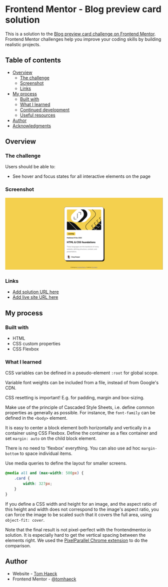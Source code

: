 # Frontend Mentor - Blog preview card solution

This is a solution to the [Blog preview card challenge on Frontend Mentor](https://www.frontendmentor.io/challenges/blog-preview-card-ckPaj01IcS). Frontend Mentor challenges help you improve your coding skills by building realistic projects. 

## Table of contents

- [Overview](#overview)
  - [The challenge](#the-challenge)
  - [Screenshot](#screenshot)
  - [Links](#links)
- [My process](#my-process)
  - [Built with](#built-with)
  - [What I learned](#what-i-learned)
  - [Continued development](#continued-development)
  - [Useful resources](#useful-resources)
- [Author](#author)
- [Acknowledgments](#acknowledgments)

## Overview

### The challenge

Users should be able to:

- See hover and focus states for all interactive elements on the page

### Screenshot

![screenshot](screenshot.png)

### Links

- [Add solution URL here](https://your-solution-url.com)
- [Add live site URL here](https://tomhaeck.github.io/frontendmentor.io/002-blog-preview-card/)

## My process

### Built with

- HTML
- CSS custom properties
- CSS Flexbox

### What I learned

CSS variables can be defined in a pseudo-element `:root` for global scope.

Variable font weights can be included from a file, instead of from Google's CDN.

CSS resetting is important!  E.g. for padding, margin and box-sizing.

Make use of the principle of Cascaded Style Sheets, i.e. define common properties as generally as possible.
For instance, the `font-family` can be defined in the `<body>` element.

It is easy to center a block element both horizontally and vertically in a container using CSS Flexbox.
Define the container as a flex container and set `margin: auto` on the child block element.

There is no need to 'flexbox' everything.  You can also use ad hoc `margin-bottom` to space individual 
items.

Use media queries to define the layout for smaller screens.
```css
@media all and (max-width: 500px) {
    .card {
        width: 327px;
    }
}
```

If you define a CSS width and height for an image, and the aspect ratio of this height and width
does not correspond to the image's aspect ratio, you can force the image to be scaled such that it covers
the full area, using `object-fit: cover`.

Note that the final result is not pixel-perfect with the frontendmentor.io solution.  It is especially hard
to get the vertical spacing between the elements right.   We used the [PixelParallel Chrome extension](https://chromewebstore.google.com/detail/pixelparallel-by-htmlburg/iffnoibnepbcloaaagchjonfplimpkob)
to do the comparison.


## Author

- Website - [Tom Haeck](https://github.com/tomhaeck)
- Frontend Mentor - [@tomhaeck](https://www.frontendmentor.io/profile/tomhaeck)
